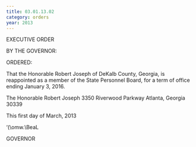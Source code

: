 ```yaml
---
title: 03.01.13.02
category: orders
year: 2013
---
```

 

EXECUTIVE ORDER

BY THE GOVERNOR:

ORDERED:

That the Honorable Robert Joseph of DeKalb County, Georgia, is
reappointed as a member of the State Personnel Board, for a term of
office ending January 3, 2016.

The Honorable Robert Joseph
3350 Riverwood Parkway
Atlanta, Georgia 30339

This first day of March, 2013

‘(\omw.\BeaL

GOVERNOR

